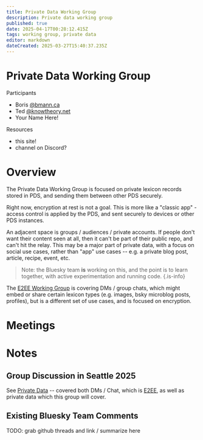 ```yaml
---
title: Private Data Working Group
description: Private data working group
published: true
date: 2025-04-17T00:28:12.415Z
tags: working group, private data
editor: markdown
dateCreated: 2025-03-27T15:40:37.235Z
---
```


# Private Data Working Group

Participants
* Boris [@bmann.ca](https://bsky.app/profile/bmann.ca)
* Ted [@knowtheory.net](https://bsky.app/profile/knowtheory.net)
* Your Name Here!

Resources
* this site!
* channel on Discord?

# Overview

The Private Data Working Group is focused on private lexicon records stored in PDS, and sending them between other PDS securely.

Right now, encryption at rest is not a goal. This is more like a "classic app" - access control is applied by the PDS, and sent securely to devices or other PDS instances.

An adjacent space is groups / audiences / private accounts. If people don't want their content seen at all, then it can't be part of their public repo, and can't hit the relay. This may be a major part of private data, with a focus on social use cases, rather than "app" use cases -- e.g. a private blog post, article, recipe, event, etc.

> Note: the Bluesky team **is** working on this, and the point is to learn together, with active experimentation and running code.
{.is-info}


The [E2EE Working Group](/working-groups/e2ee) is covering DMs / group chats, which might embed or share certain lexicon types (e.g. images, bsky microblog posts, profiles), but is a different set of use cases, and is focused on encryption.

# Meetings

# Notes

## Group Discussion in Seattle 2025

See [Private Data](https://wiki.atprotocol.community/en/atmosphereconf/seattle2025/private-data) -- covered both DMs / Chat, which is [E2EE](/working-groups/e2ee), as well as private data which this group will cover.

## Existing Bluesky Team Comments

TODO: grab github threads and link / summarize here



